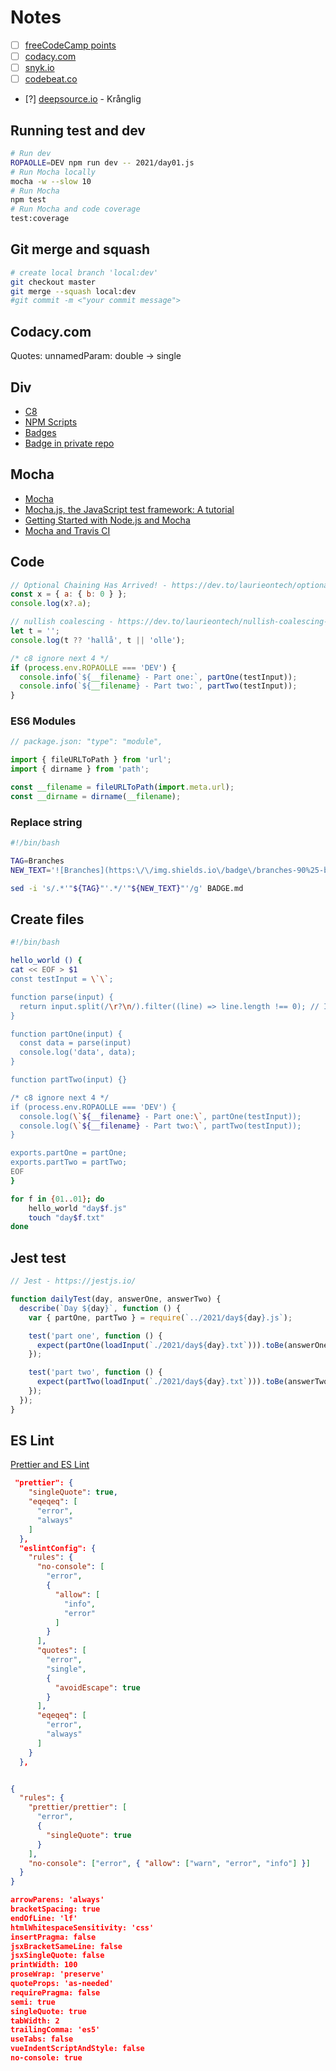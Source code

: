 # Notes

- [ ] [freeCodeCamp points](https://www.freecodecamp.org/)
- [ ] [codacy.com](https://codacy.com/)
- [ ] [snyk.io](https://snyk.io/)
- [ ] [codebeat.co](https://codebeat.co/)
- [?] [deepsource.io](https://deepsource.io/) - Krånglig

## Running test and dev

```sh
# Run dev
ROPAOLLE=DEV npm run dev -- 2021/day01.js
# Run Mocha locally
mocha -w --slow 10
# Run Mocha
npm test
# Run Mocha and code coverage
test:coverage
```

## Git merge and squash

```sh
# create local branch 'local:dev'
git checkout master
git merge --squash local:dev
#git commit -m <"your commit message">
```

## Codacy.com

Quotes: unnamedParam: double -> single

## Div

- [C8](https://github.com/bcoe/c8)
- [NPM Scripts](https://www.twilio.com/blog/npm-scripts)
- [Badges](https://shields.io/endpoint)
- [Badge in private repo](https://medium.com/@vemarav/dynamic-badges-using-shields-io-5948dcb2a99d)

## Mocha

- [Mocha](https://medium.com/serverlessguru/how-to-unit-test-with-nodejs-76967019ba56)
- [Mocha.js, the JavaScript test framework: A tutorial](https://blog.logrocket.com/a-quick-and-complete-guide-to-mocha-testing-d0e0ea09f09d/)
- [Getting Started with Node.js and Mocha](https://semaphoreci.com/community/tutorials/getting-started-with-node-js-and-mocha)
- [Mocha and Travis CI](https://github.com/mrnz/adventofcode)

## Code

```js
// Optional Chaining Has Arrived! - https://dev.to/laurieontech/optional-chaining-has-arrived-111l
const x = { a: { b: 0 } };
console.log(x?.a);

// nullish coalescing - https://dev.to/laurieontech/nullish-coalescing-let-falsy-fool-you-no-more-41c0
let t = '';
console.log(t ?? 'hallå', t || 'olle');

/* c8 ignore next 4 */
if (process.env.ROPAOLLE === 'DEV') {
  console.info(`${__filename} - Part one:`, partOne(testInput));
  console.info(`${__filename} - Part two:`, partTwo(testInput));
}
```

### ES6 Modules

```js
// package.json: "type": "module",

import { fileURLToPath } from 'url';
import { dirname } from 'path';

const __filename = fileURLToPath(import.meta.url);
const __dirname = dirname(__filename);
```

### Replace string

```sh
#!/bin/bash

TAG=Branches
NEW_TEXT='![Branches](https:\/\/img.shields.io\/badge\/branches-90%25-brightgreen.svg?style=flat)'

sed -i 's/.*'"${TAG}"'.*/'"${NEW_TEXT}"'/g' BADGE.md
```

## Create files

```sh
#!/bin/bash

hello_world () {
cat << EOF > $1
const testInput = \`\`;

function parse(input) {
  return input.split(/\r?\n/).filter((line) => line.length !== 0); // Ignore empty lines in the test input
}

function partOne(input) {
  const data = parse(input)
  console.log('data', data);
}

function partTwo(input) {}

/* c8 ignore next 4 */
if (process.env.ROPAOLLE === 'DEV') {
  console.log(\`${__filename} - Part one:\`, partOne(testInput));
  console.log(\`${__filename} - Part two:\`, partTwo(testInput));
}

exports.partOne = partOne;
exports.partTwo = partTwo;
EOF
}

for f in {01..01}; do
    hello_world "day$f.js"
    touch "day$f.txt"
done
```

## Jest test

```js
// Jest - https://jestjs.io/

function dailyTest(day, answerOne, answerTwo) {
  describe(`Day ${day}`, function () {
    var { partOne, partTwo } = require(`../2021/day${day}.js`);

    test('part one', function () {
      expect(partOne(loadInput(`./2021/day${day}.txt`))).toBe(answerOne);
    });

    test('part two', function () {
      expect(partTwo(loadInput(`./2021/day${day}.txt`))).toBe(answerTwo);
    });
  });
}
```

## ES Lint

[Prettier and ES Lint](https://prettier.io/docs/en/integrating-with-linters.html)

```json
 "prettier": {
    "singleQuote": true,
    "eqeqeq": [
      "error",
      "always"
    ]
  },
  "eslintConfig": {
    "rules": {
      "no-console": [
        "error",
        {
          "allow": [
            "info",
            "error"
          ]
        }
      ],
      "quotes": [
        "error",
        "single",
        {
          "avoidEscape": true
        }
      ],
      "eqeqeq": [
        "error",
        "always"
      ]
    }
  },


{
  "rules": {
    "prettier/prettier": [
      "error",
      {
        "singleQuote": true
      }
    ],
    "no-console": ["error", { "allow": ["warn", "error", "info"] }]
  }
}

arrowParens: 'always'
bracketSpacing: true
endOfLine: 'lf'
htmlWhitespaceSensitivity: 'css'
insertPragma: false
jsxBracketSameLine: false
jsxSingleQuote: false
printWidth: 100
proseWrap: 'preserve'
quoteProps: 'as-needed'
requirePragma: false
semi: true
singleQuote: true
tabWidth: 2
trailingComma: 'es5'
useTabs: false
vueIndentScriptAndStyle: false
no-console: true

```
